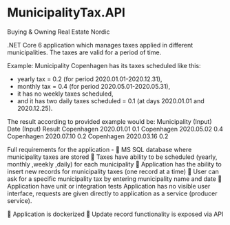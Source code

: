 # MunicipalityTax.API

Buying & Owning Real Estate Nordic

.NET Core 6 application which manages taxes applied in different municipalities. The taxes are valid for a period of time.

Example: Municipality Copenhagen has its taxes scheduled like this:
- yearly tax = 0.2 (for period 2020.01.01-2020.12.31),
- monthly tax = 0.4 (for period 2020.05.01-2020.05.31),
- it has no weekly taxes scheduled,
- and it has two daily taxes scheduled = 0.1 (at days 2020.01.01 and 2020.12.25).

The result according to provided example would be:
Municipality (Input)
Date (Input)
Result
Copenhagen
2020.01.01
0.1
Copenhagen
2020.05.02
0.4
Copenhagen
2020.07.10
0.2
Copenhagen
2020.03.16
0.2

Full requirements for the application -
 MS SQL database where municipality taxes are stored
 Taxes have ability to be scheduled (yearly, monthly ,weekly ,daily) for each municipality
 Application has the ability to insert new records for municipality taxes (one record at a time)
 User can ask for a specific municipality tax by entering municipality name and date
 Application have unit or integration tests
Application has no visible user interface, requests are given directly to application as a service (producer service).

 Application is dockerized
 Update record functionality is exposed via API

